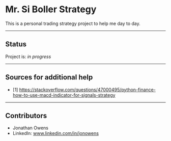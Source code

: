 # Mr. Si Boller Strategy

This is a personal trading strategy project to help me day to day.

---

## Status

Project is: _in progress_

---

## Sources for additional help

- [1] https://stackoverflow.com/questions/47000495/python-finance-how-to-use-macd-indicator-for-signals-strategy

---

## Contributors

* Jonathan Owens
* LinkedIn: www.linkedin.com/in/jonowens
